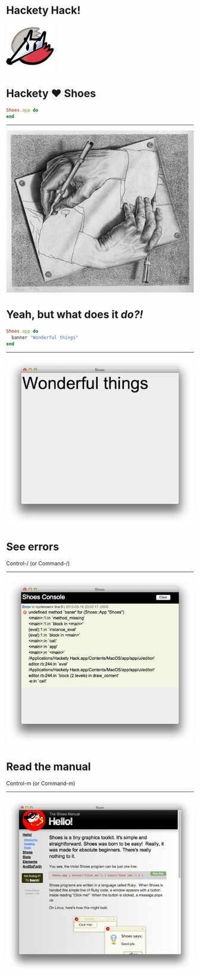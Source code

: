 # Hackety Hack! #

![](hh-app-icon.png)

# Hackety ♥ Shoes #

``` ruby
Shoes.app do
end
```

---

![](drawing-hands.jpg)

# Yeah, but what does it _do?!_ #

``` ruby
Shoes.app do
  banner "Wonderful things"
end
```

---

![](wonderful-things.png)

# See errors #

Control-/ (or Command-/)

---

![](error-console.png)

# Read the manual #

Control-m (or Command-m)

---

![](manual.png)
